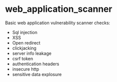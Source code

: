 # web_application_scanner

Basic web application vulnerability scanner checks:
 - Sql injection
 - XSS
 - Open redirect
 - clickjacking
 - server info leakage
 - csrf token
 - authentication headers
 - insecure http
 - sensitive data explosure
